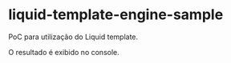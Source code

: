 # liquid-template-engine-sample
PoC para utilização do Liquid template.

O resultado é exibido no console.
